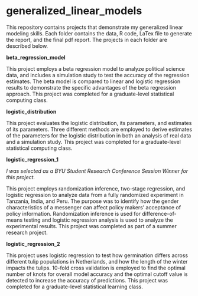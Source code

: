 # generalized_linear_models
This repository contains projects that demonstrate my generalized linear modeling skills. Each folder contains the data, R code, LaTex file to generate the report, and the final pdf report. The projects in each folder are described below.

**beta_regression_model**

This project employs a beta regression model to analyze political science data, and includes a simulation study to test the accuracy of the regression estimates. The beta model is compared to linear and logistic regression results to demonstrate the specific advantages of the beta regression approach. This project was completed for a graduate-level statistical computing class.

**logistic_distribution**

This project evaluates the logistic distribution, its parameters, and estimates of its parameters. Three different methods are employed to derive estimates of the parameters for the logistic distribution in both an analysis of real data and a simulation study. This project was completed for a graduate-level statistical computing class.

**logistic_regression_1**

*I was selected as a BYU Student Research Conference Session Winner for this project.*

This project employs randomization inference, two-stage regression, and logistic regression to analyze data from a fully randomized experiment in Tanzania, India, and Peru. The purpose was to identify how the gender characteristics of a messenger can affect policy makers’ acceptance of policy information. Randomization inference is used for difference-of-means testing and logistic regression analysis is used to analyze the experimental results. This project was completed as part of a summer research project.

**logistic_regression_2**

This project uses logistic regression to test how germination differs across different tulip populations in Netherlands, and how the length of the winter impacts the tulips. 10-fold cross validation is employed to find the optimal number of knots for overall model accuracy and the optimal cutoff value is detected to increase the accuracy of predictions. This project was completed for a graduate-level statistical learning class.
